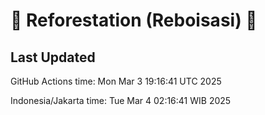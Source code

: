 
# 🌳 Reforestation (Reboisasi) 🌲

## Last Updated

GitHub Actions time: Mon Mar  3 19:16:41 UTC 2025

Indonesia/Jakarta time: Tue Mar  4 02:16:41 WIB 2025
